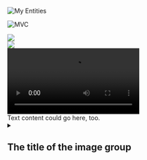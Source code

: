 ![My Entities](https://github.com/user-attachments/assets/4360a4da-c407-4069-ab57-1c573e67f60c)

![MVC](https://github.com/user-attachments/assets/3701b368-e837-4b9b-9fd9-13650ee07da0)

<link rel="stylesheet" href="css/slider-css.css">
<script src="js/slider.js"></script>

<div class="slider" data-slider>
	<div class="slides">
		<div><img src="#"></div>
		<div><img src="#"></div>
		<div><video src="#"></div>
		<div>Text content could go here, too.</div>
	</div>
	<div data-slider-nav></div>
	<div data-slider-count></div>
</div>

<script>
	window.sliderInit = (function (window, document, undefined) {

		'use strict';

		// Feature Test
		if ( 'querySelector' in document && 'addEventListener' in window && Array.prototype.forEach ) {

			// SELECTORS
			var sliders = document.querySelectorAll('[data-slider]');
			var mySwipe = Array;


			// EVENTS, LISTENERS, AND INITS

			// Add class to HTML element to activate conditional CSS
			document.documentElement.className += ' js-slider';

			// Activate all sliders
			Array.prototype.forEach.call(sliders, function (slider, index) {

				// SELECTORS

				var slideCount = slider.querySelector('[data-slider-count]'); // Slider count wrapper
				var slideNav = slider.querySelector('[data-slider-nav]'); // Slider nav wrapper


				// METHODS

				// Display count of slides
				var createSlideCount = function () {
					var slideTotal = mySwipe[index].getNumSlides();
					var slideCurrent = mySwipe[index].getPos();
					if ( slideCount !== null ) {
						slideCount.innerHTML = slideCurrent + ' of ' + slideTotal;
					}
				};

				// Display Slider navigation
				var createNavButtons = function () {
					if ( slideNav !== null ) {
						slideNav.innerHTML = '<a data-slider-nav-prev href="#">Previous</a> | <a data-slider-nav-next href="#">Next</a>';
					}
				};

				// Stop YouTube, Vimeo, and HTML5 videos from playing when leaving the slide
				var stopVideo = function () {
					var currentSlide = mySwipe[index].getPos() - 1;
					var iframe = slider.querySelector( '[data-index="' + currentSlide + '"] iframe');
					var video = slider.querySelector( '[data-index="' + currentSlide + '"] video' );
					if ( iframe !== null ) {
						var iframeSrc = iframe.src;
						iframe.src = iframeSrc;
					}
					if ( video !== null ) {
						video.pause();
					}
				};

				// Handle next button
				var handleNextBtn = function (event) {
					event.preventDefault();
					stopVideo();
					mySwipe[index].next();
				};

				// Handle previous button
				var handlePrevBtn = function (event) {
					event.preventDefault();
					stopVideo();
					mySwipe[index].prev();
				};

				// Handle keypress
				var handleKeypress = function (event) {
					if ( event.keyCode == 37 ) {
						mySwipe[index].prev();
					}
					if ( event.keyCode == 39) {
						mySwipe[index].next();
					}
				};


				// EVENTS, LISTENERS, AND INITS

				// Activate Slider
				mySwipe[index] = Swipe(slider, {
					// startSlide: 2,
					// speed: 400,
					// auto: 3000,
					continuous: true,
					// disableScroll: false,
					// stopPropagation: false,
					callback: function(index, elem) {
						createSlideCount(); // Update with new position on slide change
					},
					// transitionEnd: function(index, elem) {}
				});

				// Create slide count and nav
				createSlideCount();
				createNavButtons();
				var btnNext = slider.querySelector('[data-slider-nav-next]'); // Next slide button
				var btnPrev = slider.querySelector('[data-slider-nav-prev]'); // Previous slide button

				// Toggle Previous & Next Buttons
				if ( btnNext ) {
					btnNext.addEventListener('click', handleNextBtn, false);
				}
				if ( btnPrev ) {
					btnPrev.addEventListener('click', handlePrevBtn, false);
				}

				// Toggle Left & Right Keypress
				window.addEventListener('keydown', handleKeypress, false);

			});

		}

	})(window, document);
</script>

<details>
  <summary><h2>The title of the image group</h2></summary>
  <img src="https://images.gr-assets.com/authors/1335187160p7/23906.jpg" alt="image-description"/>
  <img src="https://images.gr-assets.com/authors/1335187160p7/23906.jpg" alt="image-description"/>
  <img src="https://images.gr-assets.com/authors/1335187160p7/23906.jpg" alt="image-description"/>
</details>
